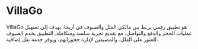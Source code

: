 # VillaGo
VillaGo هو تطبيق رقمي يربط بين مالكي الفلل والضيوف في أريحا. يهدف إلى تسهيل عمليات الحجز والدفع والتواصل، مع تقديم تجربة سلسة ومتكاملة. التطبيق يخدم الضيوف للعثور على الفلل، والمضيفين لإدارة حجوزاتهم، ويوفر خدمة نقل إضافية.
